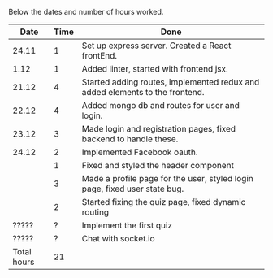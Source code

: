 Below the dates and number of hours worked.

|  Date  | Time   | Done          |
| ------ | ------ | ------------- |
| 24.11  | 1      | Set up express server. Created a React frontEnd. | 
| 1.12   | 1      | Added linter, started with frontend jsx. | 
| 21.12  | 4      | Started adding routes, implemented redux and added elements to the frontend. | 
| 22.12  | 4      | Added mongo db and routes for user and login. | 
| 23.12  | 3      | Made login and registration pages, fixed backend to handle these. | 
| 24.12  | 2      | Implemented Facebook oauth.| 
|        | 1      | Fixed and styled the header component | 
|        | 3      | Made a profile page for the user, styled login page, fixed user state bug.| 
|        | 2      | Started fixing the quiz page, fixed dynamic routing| 
| ?????  | ?      | Implement the first quiz| 
| ?????  | ?      | Chat with socket.io| 
| Total hours | 21 |              | 